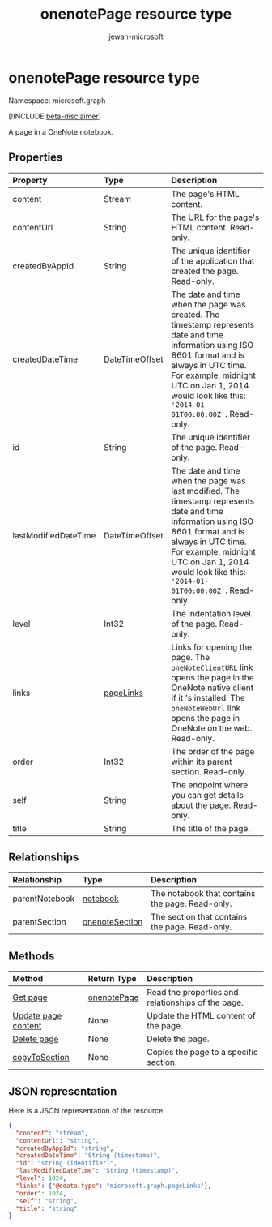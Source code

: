 ﻿---
title: "onenotePage resource type"
description: "A page in a OneNote notebook."
localization_priority: Normal
doc_type: resourcePageType
ms.prod: ""
author: "jewan-microsoft"
---

# onenotePage resource type

Namespace: microsoft.graph

[!INCLUDE [beta-disclaimer](../../includes/beta-disclaimer.md)]

A page in a OneNote notebook.

## Properties

| Property             | Type                      | Description                                                                                                                                                                                                                                                |
| :------------------- | :------------------------ | :--------------------------------------------------------------------------------------------------------------------------------------------------------------------------------------------------------------------------------------------------------- |
| content              | Stream                    | The page's HTML content.                                                                                                                                                                                                                                   |
| contentUrl           | String                    | The URL for the page's HTML content.  Read-only.                                                                                                                                                                                                           |
| createdByAppId       | String                    | The unique identifier of the application that created the page. Read-only.                                                                                                                                                                                 |
| createdDateTime      | DateTimeOffset            | The date and time when the page was created. The timestamp represents date and time information using ISO 8601 format and is always in UTC time. For example, midnight UTC on Jan 1, 2014 would look like this: `'2014-01-01T00:00:00Z'`. Read-only.       |
| id                   | String                    | The unique identifier of the page.  Read-only.                                                                                                                                                                                                             |
| lastModifiedDateTime | DateTimeOffset            | The date and time when the page was last modified. The timestamp represents date and time information using ISO 8601 format and is always in UTC time. For example, midnight UTC on Jan 1, 2014 would look like this: `'2014-01-01T00:00:00Z'`. Read-only. |
| level                | Int32                     | The indentation level of the page. Read-only.                                                                                                                                                                                                              |
| links                | [pageLinks](pagelinks.md) | Links for opening the page. The `oneNoteClientURL` link opens the page in the OneNote native client if it 's installed. The `oneNoteWebUrl` link opens the page in OneNote on the web. Read-only.                                                          |
| order                | Int32                     | The order of the page within its parent section. Read-only.                                                                                                                                                                                                |
| self                 | String                    | The endpoint where you can get details about the page. Read-only.                                                                                                                                                                                          |
| title                | String                    | The title of the page.                                                                                                                                                                                                                                     |

## Relationships

| Relationship   | Type                                | Description                                      |
| :------------- | :---------------------------------- | :----------------------------------------------- |
| parentNotebook | [notebook](notebook.md)             | The notebook that contains the page.  Read-only. |
| parentSection  | [onenoteSection](onenotesection.md) | The section that contains the page. Read-only.   |

## Methods

| Method                                        | Return Type                   | Description                                        |
| :-------------------------------------------- | :---------------------------- | :------------------------------------------------- |
| [Get page](../api/page-get.md)                | [onenotePage](onenotepage.md) | Read the properties and relationships of the page. |
| [Update page content](../api/page-update.md)  | None                          | Update the HTML content of the page.               |
| [Delete page](../api/page-delete.md)          | None                          | Delete the page.                                   |
| [copyToSection](../api/page-copytosection.md) | None                          | Copies the page to a specific section.             |

## JSON representation

Here is a JSON representation of the resource.

<!-- {
  "blockType": "resource",
  "optionalProperties": [
    "parentNotebook",
    "parentSection"
  ],
  "keyProperty": "id",
  "baseType":"microsoft.graph.entity",
  "@odata.type": "microsoft.graph.onenotePage"
}-->

```json
{
  "content": "stream",
  "contentUrl": "string",
  "createdByAppId": "string",
  "createdDateTime": "String (timestamp)",
  "id": "string (identifier)",
  "lastModifiedDateTime": "String (timestamp)",
  "level": 1024,
  "links": {"@odata.type": "microsoft.graph.pageLinks"},
  "order": 1024,
  "self": "string",
  "title": "string"
}

```

<!-- uuid: 8fcb5dbc-d5aa-4681-8e31-b001d5168d79
2015-10-25 14:57:30 UTC -->

<!--
{
  "type": "#page.annotation",
  "description": "page resource",
  "keywords": "",
  "section": "documentation",
  "tocPath": "",
  "suppressions": []
}
-->

